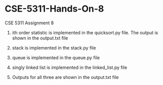 # CSE-5311-Hands-On-8
CSE 5311 Assignment 8

1. ith order statistic is implemented in the quicksort.py file. The output is shown in the output.txt file

2. stack is implemented in the stack.py file
3. queue is implemented in the queue.py file
4. singly linked list is implemented in the linked_list.py file
5. Outputs for all three are shown in the output.txt file
